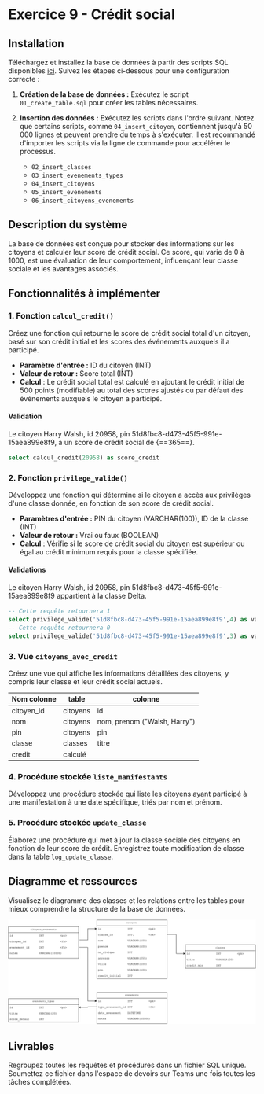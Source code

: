 # Exercice 9 - Crédit social

## Installation

Téléchargez et installez la base de données à partir des scripts SQL disponibles [ici](../ressources/ex09_credit_social.zip). Suivez les étapes ci-dessous pour une configuration correcte :

1. **Création de la base de données :** Exécutez le script `01_create_table.sql` pour créer les tables nécessaires.
2. **Insertion des données :** Exécutez les scripts dans l'ordre suivant. Notez que certains scripts, comme `04_insert_citoyen`, contiennent jusqu'à 50 000 lignes et peuvent prendre du temps à s'exécuter. Il est recommandé d'importer les scripts via la ligne de commande pour accélérer le processus.

    - `02_insert_classes`
    - `03_insert_evenements_types`
    - `04_insert_citoyens`
    - `05_insert_evenements`
    - `06_insert_citoyens_evenements`

## Description du système

La base de données est conçue pour stocker des informations sur les citoyens et calculer leur score de crédit social. Ce score, qui varie de 0 à 1000, est une évaluation de leur comportement, influençant leur classe sociale et les avantages associés.

## Fonctionnalités à implémenter

### 1. Fonction `calcul_credit()`

Créez une fonction qui retourne le score de crédit social total d'un citoyen, basé sur son crédit initial et les scores des événements auxquels il a participé.

- **Paramètre d'entrée :** ID du citoyen (INT)
- **Valeur de retour :** Score total (INT)
- **Calcul** : Le crédit social total est calculé en ajoutant le crédit initial de 500 points (modifiable) au total des scores ajustés ou par défaut des événements auxquels le citoyen a participé.

#### Validation 

Le citoyen Harry Walsh, id 20958, pin 51d8fbc8-d473-45f5-991e-15aea899e8f9, a un score de crédit social de {==365==}. 

```sql
select calcul_credit(20958) as score_credit
```

### 2. Fonction `privilege_valide()`

Développez une fonction qui détermine si le citoyen a accès aux privilèges d'une classe donnée, en fonction de son score de crédit social.

- **Paramètres d'entrée :** PIN du citoyen (VARCHAR(100)), ID de la classe (INT)
- **Valeur de retour :** Vrai ou faux (BOOLEAN)
- **Calcul** : Vérifie si le score de crédit social du citoyen est supérieur ou égal au crédit minimum requis pour la classe spécifiée.

#### Validations

Le citoyen Harry Walsh, id 20958, pin 51d8fbc8-d473-45f5-991e-15aea899e8f9 appartient à la classe Delta. 

```sql
-- Cette requête retournera 1
select privilege_valide('51d8fbc8-d473-45f5-991e-15aea899e8f9',4) as valide
-- Cette requête retournera 0
select privilege_valide('51d8fbc8-d473-45f5-991e-15aea899e8f9',3) as valide
```

### 3. Vue `citoyens_avec_credit`

Créez une vue qui affiche les informations détaillées des citoyens, y compris leur classe et leur crédit social actuels.

| Nom colonne | table   | colonne                      |
| ----------- | ------- | ---------------------------- |
| citoyen_id  | citoyens | id                           |
| nom         | citoyens | nom, prenom ("Walsh, Harry") |
| pin         | citoyens | pin                          |
| classe      | classes  | titre                        |
| credit      | calculé |                              |

### 4. Procédure stockée `liste_manifestants`

Développez une procédure stockée qui liste les citoyens ayant participé à une manifestation à une date spécifique, triés par nom et prénom.

### 5. Procédure stockée `update_classe`

Élaborez une procédure qui met à jour la classe sociale des citoyens en fonction de leur score de crédit. Enregistrez toute modification de classe dans la table `log_update_classe`.

## Diagramme et ressources

Visualisez le diagramme des classes et les relations entre les tables pour mieux comprendre la structure de la base de données.

![Diagramme des classes](../images/ex09_diagramme.svg)

## Livrables

Regroupez toutes les requêtes et procédures dans un fichier SQL unique. Soumettez ce fichier dans l'espace de devoirs sur Teams une fois toutes les tâches complétées.
